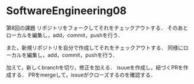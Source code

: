 # SoftwareEngineering08

第8回の課題
リポジトリをフォークしてそれをチェックアウトする．
そのあとローカルを編集し，add，commit，pushを行う．

また，新規リポジトリを自分で作成してそれをチェックアウトする．
同様にローカルを編集し，add，commit，pushを行う．

加えて，新しくbranchを切り，修正を加える．
isuueを作成し，紐づくPRを作成する．
PRをmergeして，issueがクローズするのを確認する．
